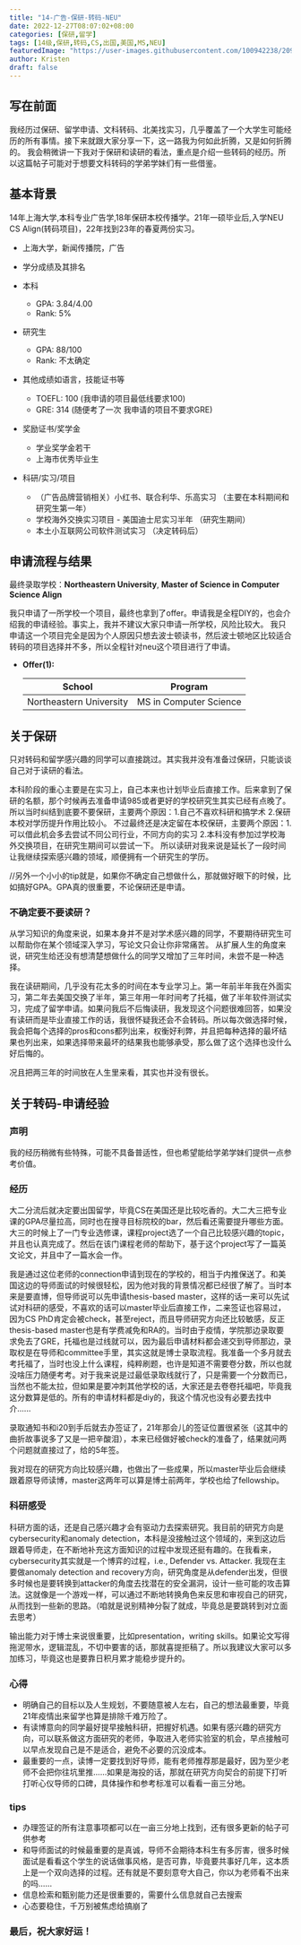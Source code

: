 ```yaml
---
title: "14-广告-保研-转码-NEU"
date: 2022-12-27T08:07:02+08:00
categories: [保研,留学]
tags: [14级,保研,转码,CS,出国,美国,MS,NEU]
featuredImage: "https://user-images.githubusercontent.com/100942238/209590835-89867a10-2d1b-4c62-8b97-a8a8b72e09de.jpg"
author: Kristen
draft: false
---
```


## 写在前面

我经历过保研、留学申请、文科转码、北美找实习，几乎覆盖了一个大学生可能经历的所有事情。接下来就跟大家分享一下，这一路我为何如此折腾，又是如何折腾的。
我会稍微讲一下我对于保研和读研的看法，重点是介绍一些转码的经历。所以这篇帖子可能对于想要文科转码的学弟学妹们有一些借鉴。

## 基本背景 

14年上海大学,本科专业广告学,18年保研本校传播学。21年一硕毕业后,入学NEU CS Align(转码项目)，22年找到23年的春夏两份实习。

- 上海大学，新闻传播院，广告

- 学分成绩及其排名
- 本科
  - GPA: 3.84/4.00
  - Rank: 5%
- 研究生
  - GPA: 88/100
  - Rank: 不太确定

- 其他成绩如语言，技能证书等
  - TOEFL: 100 (我申请的项目最低线要求100)
  - GRE: 314 (随便考了一次 我申请的项目不要求GRE)

- 奖励证书/奖学金
  - 学业奖学金若干
  - 上海市优秀毕业生

- 科研/实习/项目
  - （广告品牌营销相关）小红书、联合利华、乐高实习 （主要在本科期间和研究生第一年）
  - 学校海外交换实习项目 - 美国迪士尼实习半年 （研究生期间）
  - 本土小互联网公司软件测试实习 （决定转码后）

## 申请流程与结果

最终录取学校：**Northeastern University**, **Master of Science in Computer Science Align**

我只申请了一所学校一个项目，最终也拿到了offer。申请我是全程DIY的，也会介绍我的申请经验。事实上，我并不建议大家只申请一所学校，风险比较大。
我只申请这一个项目完全是因为个人原因只想去波士顿读书，然后波士顿地区比较适合转码的项目选择并不多，所以全程针对neu这个项目进行了申请。

- **Offer(1):** 

  | School          | Program                |
  | --------------- | ---------------------- |
  | Northeastern University | MS in Computer Science |


## 关于保研

只对转码和留学感兴趣的同学可以直接跳过。其实我并没有准备过保研，只能谈谈自己对于读研的看法。

本科阶段的重心主要是在实习上，自己本来也计划毕业后直接工作。后来拿到了保研的名额，那个时候再去准备申请985或者更好的学校研究生其实已经有点晚了。所以当时纠结到底要不要保研，主要两个原因：1.自己不喜欢科研和搞学术 2.保研本校对学历提升作用比较小。 不过最终还是决定留在本校保研，主要两个原因：1.可以借此机会多去尝试不同公司行业，不同方向的实习 2.本科没有参加过学校海外交换项目，在研究生期间可以尝试一下。 所以读研对我来说是延长了一段时间让我继续探索感兴趣的领域，顺便拥有一个研究生的学历。

//另外一个小小的tip就是，如果你不确定自己想做什么，那就做好眼下的时候，比如搞好GPA。GPA真的很重要，不论保研还是申请。

### 不确定要不要读研？

从学习知识的角度来说，如果本身并不是对学术感兴趣的同学，不要期待研究生可以帮助你在某个领域深入学习，写论文只会让你非常痛苦。
从扩展人生的角度来说，研究生给还没有想清楚想做什么的同学又增加了三年时间，未尝不是一种选择。

我在读研期间，几乎没有花太多的时间在本专业学习上。第一年前半年我在外面实习，第二年去美国交换了半年，第三年用一年时间考了托福，做了半年软件测试实习，完成了留学申请。如果问我后不后悔读研，我发现这个问题很难回答，如果没有读研而是毕业直接工作的话，我很怀疑我还会不会转码。所以每次做选择时候，我会把每个选择的pros和cons都列出来，权衡好利弊，并且把每种选择的最坏结果也列出来，如果选择带来最坏的结果我也能够承受，那么做了这个选择也没什么好后悔的。

况且把两三年的时间放在人生里来看，其实也并没有很长。


## 关于转码-申请经验

### 声明
我的经历稍微有些特殊，可能不具备普适性，但也希望能给学弟学妹们提供一点参考价值。

### 经历
大二分流后就决定要出国留学，毕竟CS在美国还是比较吃香的。大二大三把专业课的GPA尽量拉高，同时也在搜寻目标院校的bar，然后看还需要提升哪些方面。大三的时候上了一门专业选修课，课程project选了一个自己比较感兴趣的topic，并且也认真完成了。然后在该门课程老师的帮助下，基于这个project写了一篇英文论文，并且中了一篇水会一作。

我是通过这位老师的connection申请到现在的学校的，相当于内推保送了。和美国这边的导师面试的时候很轻松，因为他对我的背景情况都已经很了解了。当时本来是要直博，但导师说可以先申请thesis-based master，这样的话一来可以先试试对科研的感受，不喜欢的话可以master毕业后直接工作，二来签证也容易过，因为CS PhD肯定会被check，甚至reject，而且导师研究方向还比较敏感，反正thesis-based master也是有学费减免和RA的。当时由于疫情，学院那边录取要求免去了GRE，托福也是过线就可以，因为最后申请材料都会递交到导师那边，录取权是在导师和committee手里，其实这就是博士录取流程。我准备一个多月就去考托福了，当时也没上什么课程，纯粹刷题，也许是知道不需要卷分数，所以也就没啥压力随便考考。对于我来说是过最低录取线就行了，只是需要一个分数而已，当然也不能太拉，但如果是要冲刺其他学校的话，大家还是去卷卷托福吧，毕竟我这分数算是低的。所有的申请材料都是diy的，我这个情况也没有必要去找中介......

录取通知书和i20到手后就去办签证了，21年那会儿的签证位置很紧张（这其中的曲折故事说多了又是一把辛酸泪），本来已经做好被check的准备了，结果就问两个问题就直接过了，给的5年签。

我对现在的研究方向比较感兴趣，也做出了一些成果，所以master毕业后会继续跟着原导师读博，master这两年可以算是博士前两年，学校也给了fellowship。


### 科研感受
科研方面的话，还是自己感兴趣才会有驱动力去探索研究。我目前的研究方向是cybersecurity和anomaly detection，本科是没接触过这个领域的，来到这边后跟着导师走，在不断地补充这方面知识的过程中发现还挺有趣的。在我看来，cybersecurity其实就是一个博弈的过程，i.e., Defender vs. Attacker. 我现在主要做anomaly detection and recovery方向，研究角度是从defender出发，但很多时候也是要转换到attacker的角度去找潜在的安全漏洞，设计一些可能的攻击算法。这就像是一个游戏一样，可以通过不断地转换角色来反思和审视自己的研究，从而找到一些新的思路。（咱就是说别精神分裂了就成，毕竟总是要跳转到对立面去思考）

输出能力对于博士来说很重要，比如presentation，writing skills。如果论文写得拖泥带水，逻辑混乱，不切中要害的话，那就喜提拒稿了。所以我建议大家可以多加练习，毕竟这也是要靠日积月累才能稳步提升的。

### 心得
- 明确自己的目标以及人生规划，不要随意被人左右，自己的想法最重要，毕竟21年疫情出来留学也算是排除千难万险了。
- 有读博意向的同学最好提早接触科研，把握好机遇。如果有感兴趣的研究方向，可以联系做这方面研究的老师，争取进入老师实验室的机会，早点接触可以早点发现自己是不是适合，避免不必要的沉没成本。
- 最重要的一点，读博一定要找到好导师，能有老师推荐那是最好，因为至少老师不会把你往坑里推......如果是海投的话，那就在研究方向契合的前提下打听打听心仪导师的口碑，具体操作和参考标准可以看看一亩三分地。


### tips
- 办理签证的所有注意事项都可以在一亩三分地上找到，还有很多更新的帖子可供参考
- 和导师面试的时候最重要的是真诚，导师不会期待本科生有多厉害，很多时候面试是看看这个学生的说话做事风格，是否可靠，毕竟要共事好几年，这本质上是一个双向选择的过程。还有就是不要刻意夸大自己，你以为老师看不出来的吗......
- 信息检索和甄别能力还是很重要的，需要什么信息就自己去搜索
- 心态要稳住，千万别被焦虑给搞崩了



### 最后，祝大家好运！


